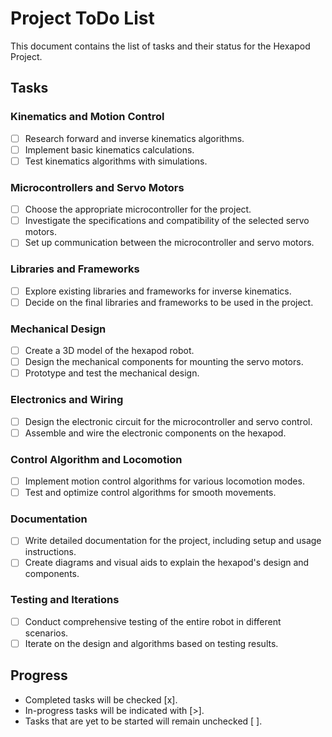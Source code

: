 # Project ToDo List

This document contains the list of tasks and their status for the Hexapod Project.

## Tasks

### Kinematics and Motion Control

- [ ] Research forward and inverse kinematics algorithms.
- [ ] Implement basic kinematics calculations.
- [ ] Test kinematics algorithms with simulations.

### Microcontrollers and Servo Motors

- [ ] Choose the appropriate microcontroller for the project.
- [ ] Investigate the specifications and compatibility of the selected servo motors.
- [ ] Set up communication between the microcontroller and servo motors.

### Libraries and Frameworks

- [ ] Explore existing libraries and frameworks for inverse kinematics.
- [ ] Decide on the final libraries and frameworks to be used in the project.

### Mechanical Design

- [ ] Create a 3D model of the hexapod robot.
- [ ] Design the mechanical components for mounting the servo motors.
- [ ] Prototype and test the mechanical design.

### Electronics and Wiring

- [ ] Design the electronic circuit for the microcontroller and servo control.
- [ ] Assemble and wire the electronic components on the hexapod.

### Control Algorithm and Locomotion

- [ ] Implement motion control algorithms for various locomotion modes.
- [ ] Test and optimize control algorithms for smooth movements.

### Documentation

- [ ] Write detailed documentation for the project, including setup and usage instructions.
- [ ] Create diagrams and visual aids to explain the hexapod's design and components.

### Testing and Iterations

- [ ] Conduct comprehensive testing of the entire robot in different scenarios.
- [ ] Iterate on the design and algorithms based on testing results.

## Progress

- Completed tasks will be checked [x].
- In-progress tasks will be indicated with [>].
- Tasks that are yet to be started will remain unchecked [ ].

<!-- More tasks here -->

<!-- Use the following symbols: "[x]" for completed, "[>]" for in progress, and "[ ]" for not started. -->
